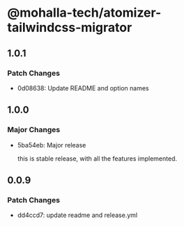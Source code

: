 # @mohalla-tech/atomizer-tailwindcss-migrator

## 1.0.1

### Patch Changes

- 0d08638: Update README and option names

## 1.0.0

### Major Changes

- 5ba54eb: Major release

  this is stable release, with all the features implemented.

## 0.0.9

### Patch Changes

- dd4ccd7: update readme and release.yml
